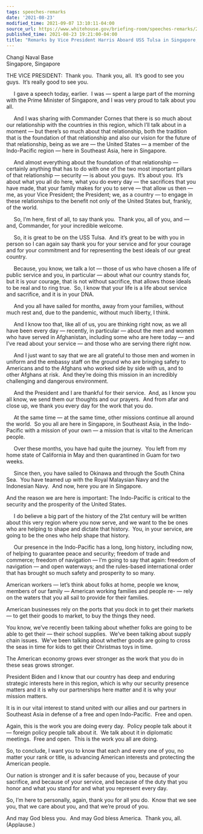 ```yaml
---
tags: speeches-remarks
date: '2021-08-23'
modified_time: 2021-09-07 13:10:11-04:00
source_url: https://www.whitehouse.gov/briefing-room/speeches-remarks/2021/08/23/remarks-by-vice-president-harris-aboard-uss-tulsa-in-singapore-singapore/
published_time: 2021-08-23 19:21:00-04:00
title: "Remarks by Vice President Harris Aboard USS Tulsa in Singapore,\_Singapore"
---
```

 
Changi Naval Base  
Singapore, Singapore

THE VICE PRESIDENT:  Thank you.  Thank you, all.  It’s good to see you
guys.  It’s really good to see you.  
  
     I gave a speech today, earlier.  I was — spent a large part of the
morning with the Prime Minister of Singapore, and I was very proud to
talk about you all.  
  
     And I was sharing with Commander Cornes that there is so much about
our relationship with the countries in this region, which I’ll talk
about in a moment — but there’s so much about that relationship, both
the tradition that is the foundation of that relationship and also our
vision for the future of that relationship, being as we are — the United
States — a member of the Indo-Pacific region — here in Southeast Asia,
here in Singapore.   
  
     And almost everything about the foundation of that relationship —
certainly anything that has to do with one of the two most important
pillars of that relationship — security — is about you guys.  It’s about
you.  It’s about what you all do here, what you do every day — the
sacrifices that you have made, that your family makes for you to serve —
that allow us then — me, as your Vice President; the President; we, as a
country — to engage in these relationships to the benefit not only of
the United States but, frankly, of the world.   
  
     So, I’m here, first of all, to say thank you.  Thank you, all of
you, and — and, Commander, for your incredible welcome.  
  
     So, it is great to be on the USS Tulsa.  And it’s great to be with
you in person so I can again say thank you for your service and for your
courage and for your commitment and for representing the best ideals of
our great country.    
  
     Because, you know, we talk a lot — those of us who have chosen a
life of public service and you, in particular — about what our country
stands for, but it is your courage, that is not without sacrifice, that
allows those ideals to be real and to ring true.  So, I know that your
life is a life about service and sacrifice, and it is in your DNA.  
  
     And you all have sailed for months, away from your families,
without much rest and, due to the pandemic, without much liberty, I
think.  
  
     And I know too that, like all of us, you are thinking right now, as
we all have been every day — recently, in particular — about the men and
women who have served in Afghanistan, including some who are here today
— and I’ve read about your service — and those who are serving there
right now.  
  
     And I just want to say that we are all grateful to those men and
women in uniform and the embassy staff on the ground who are bringing
safety to Americans and to the Afghans who worked side by side with us,
and to other Afghans at risk.  And they’re doing this mission in an
incredibly challenging and dangerous environment.  
  
     And the President and I are thankful for their service.  And, as I
know you all know, we send them our thoughts and our prayers.  And from
afar and close up, we thank you every day for the work that you do.  
  
     At the same time — at the same time, other missions continue all
around the world.  So you all are here in Singapore, in Southeast Asia,
in the Indo-Pacific with a mission of your own — a mission that is vital
to the American people.   
  
     Over these months, you have had quite the journey.  You left from
my home state of California in May and then quarantined in Guam for two
weeks.  
  
     Since then, you have sailed to Okinawa and through the South China
Sea.  You have teamed up with the Royal Malaysian Navy and the
Indonesian Navy.  And now, here you are in Singapore.  
  
And the reason we are here is important: The Indo-Pacific is critical to
the security and the prosperity of the United States.  
  
     I do believe a big part of the history of the 21st century will be
written about this very region where you now serve, and we want to the
be ones who are helping to shape and dictate that history.  You, in your
service, are going to be the ones who help shape that history.   
  
     Our presence in the Indo-Pacific has a long, long history,
including now, of helping to guarantee peace and security; freedom of
trade and commerce; freedom of navigation — I’m going to say that again:
freedom of navigation — and open waterways; and the rules-based
international order that has brought so much safety and prosperity to so
many.  
  
American workers — let’s think about folks at home, people we know,
members of our family — American working families and people re- — rely
on the waters that you all sail to provide for their families.   
  
American businesses rely on the ports that you dock in to get their
markets — to get their goods to market, to buy the things they need.   
  
You know, we’ve recently been talking about whether folks are going to
be able to get their — their school supplies.  We’ve been talking about
supply chain issues.  We’ve been talking about whether goods are going
to cross the seas in time for kids to get their Christmas toys in
time.   
  
The American economy grows ever stronger as the work that you do in
these seas grows stronger.   
  
President Biden and I know that our country has deep and enduring
strategic interests here in this region, which is why our security
presence matters and it is why our partnerships here matter and it is
why your mission matters.    
  
It is in our vital interest to stand united with our allies and our
partners in Southeast Asia in defense of a free and open Indo-Pacific. 
Free and open.   
  
Again, this is the work you are doing every day.  Policy people talk
about it — foreign policy people talk about it.  We talk about it in
diplomatic meetings.  Free and open.  This is the work you all are
doing.   
  
So, to conclude, I want you to know that each and every one of you, no
matter your rank or title, is advancing American interests and
protecting the American people.   
  
Our nation is stronger and it is safer because of you, because of your
sacrifice, and because of your service, and because of the duty that you
honor and what you stand for and what you represent every day.    
  
So, I’m here to personally, again, thank you for all you do.  Know that
we see you, that we care about you, and that we’re proud of you.  
  
And may God bless you.  And may God bless America.  Thank you, all. 
(Applause.)
